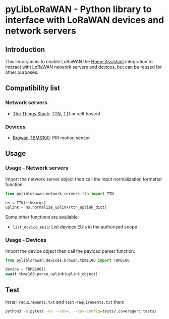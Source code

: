 # pyLibLoRaWAN - Python library to interface with LoRaWAN devices and network servers

## Introduction

This library aims to enable LoRaWAN the [Home Assistant](https://www.home-assistant.io/) integration to interact with LoRaWAN network servers and devices, but can be reused for other purposes.

## Compatibility list

### Network servers

- [The Things Stack](https://www.thethingsindustries.com/docs/getting-started/the-things-stack-basics/): [TTN](https://www.thethingsnetwork.org/), [TTI](https://www.thethingsindustries.com/) or self hosted

### Devices

- [Browan TBMS100](https://www.browan.com/product/motion-sensor-pir/detail): PIR motion sensor

## Usage

### Usage - Network servers

Import the network server object then call the input normalization formatter function:

```Python
from pyliblorawan.network_servers.ttn import TTN

ns = TTN(**kwargs)
uplink = ns.normalize_uplink(ttn_uplink_dict)
```

Some other functions are available:

- `list_device_euis`: List devices EUIs in the authorized scope

### Usage - Devices

Import the device object then call the payload parser function:

```Python
from pyliblorawan.devices.browan.tbms100 import TBMS100

device = TBMS100()
await tbms100.parse_uplink(uplink_object)
```

## Test

Install `requirements.txt` and `test-requirements.txt` then:

```bash
python3 -m pytest -vv --cov=. --cov-config=tests/.coveragerc tests/
```
